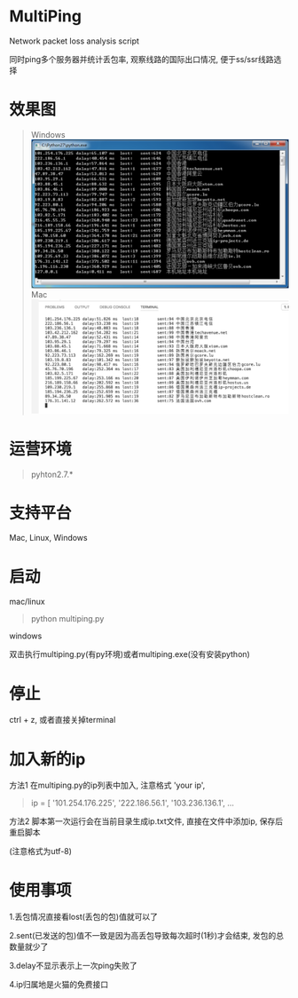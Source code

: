 # MultiPing
Network packet loss analysis script

同时ping多个服务器并统计丢包率, 观察线路的国际出口情况, 便于ss/ssr线路选择
# 效果图
> Windows
![](show1.png)
> Mac
![](show2.png)
# 运营环境
> pyhton2.7.*
# 支持平台
Mac, Linux, Windows
# 启动
mac/linux
> python multiping.py

windows

双击执行multiping.py(有py环境)或者multiping.exe(没有安装python)
# 停止
ctrl + z, 或者直接关掉terminal
# 加入新的ip
方法1 在multiping.py的ip列表中加入, 注意格式 'your ip',
>ip = [  '101.254.176.225', '222.186.56.1', '103.236.136.1', ...

方法2 脚本第一次运行会在当前目录生成ip.txt文件, 直接在文件中添加ip, 保存后重启脚本

(注意格式为utf-8)
# 使用事项

1.丢包情况直接看lost(丢包的包)值就可以了

2.sent(已发送的包)值不一致是因为高丢包导致每次超时(1秒)才会结束, 发包的总数量就少了

3.delay不显示表示上一次ping失败了

4.ip归属地是火猫的免费接口
